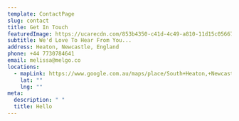 ```yaml
---
template: ContactPage
slug: contact
title: Get In Touch
featuredImage: https://ucarecdn.com/853b4350-c41d-4c49-a810-11d15c05667b/
subtitle: We'd Love To Hear From You...
address: Heaton, Newcastle, England
phone: +44 7730784641
email: melissa@melgo.co
locations:
  - mapLink: https://www.google.com.au/maps/place/South+Heaton,+Newcastle+upon+Tyne/@54.9847083,-1.5823752,15z/data=!3m1!4b1!4m5!3m4!1s0x487e70fcd12c733d:0x260fd138073c0242!8m2!3d54.9853496!4d-1.5815336
    lat: ""
    lng: ""
meta:
  description: " "
  title: Hello
---
```

#